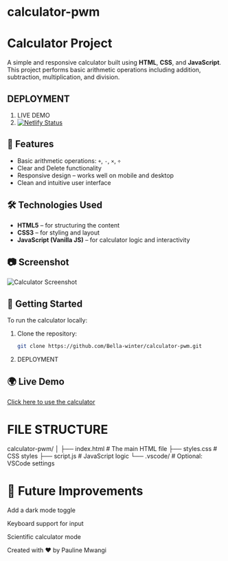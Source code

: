# calculator-pwm

# Calculator Project

A simple and responsive calculator built using **HTML**, **CSS**, and **JavaScript**. This project performs basic arithmetic operations including addition, subtraction, multiplication, and division.

## DEPLOYMENT

1. LIVE DEMO
2. [![Netlify Status](https://api.netlify.com/api/v1/badges/4b10dede-a21e-4661-b06a-26ccbbd47f6c/deploy-status)](https://app.netlify.com/projects/dulcet-concha-1182a3/deploys)

## 🌟 Features

- Basic arithmetic operations: `+`, `-`, `×`, `÷`
- Clear and Delete functionality
- Responsive design – works well on mobile and desktop
- Clean and intuitive user interface

## 🛠️ Technologies Used

- **HTML5** – for structuring the content
- **CSS3** – for styling and layout
- **JavaScript (Vanilla JS)** – for calculator logic and interactivity


## 📷 Screenshot

![Calculator Screenshot](screenshot.png)


## 🚀 Getting Started

To run the calculator locally:

1. Clone the repository:
   ```bash
   git clone https://github.com/Bella-winter/calculator-pwm.git

2. DEPLOYMENT
## 🌍 Live Demo

[Click here to use the calculator](https://bella-winter.github.io/calculator-pwm/)


# FILE STRUCTURE
  calculator-pwm/
│
├── index.html       # The main HTML file
├── styles.css       # CSS styles
├── script.js        # JavaScript logic
└── .vscode/         # Optional: VSCode settings

# 📌 Future Improvements
Add a dark mode toggle

Keyboard support for input

Scientific calculator mode

Created with ❤️ by Pauline Mwangi
